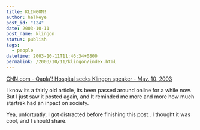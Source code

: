 ```yaml
---
title: KLINGON!
author: halkeye
post_id: "124"
date: 2003-10-11
post_name: klingon
status: publish
tags:
  - people
datetime: 2003-10-11T11:46:34+0800
permalink: /2003/10/11/klingon/index.html
---
```


[CNN.com - Qapla'! Hospital seeks Klingon speaker - May. 10, 2003](https://web.archive.org/web/20040610173519/https://www.cnn.com/2003/US/West/05/10/offbeat.klingon.interpreter/)

I know its a fairly old article, its been passed around online for a while now. But I just saw it posted again, and It reminded me more and more how much startrek had an inpact on society.

Yea, unfortuatly, I got distracted before finishing this post.. I thought it was cool, and I should share.
